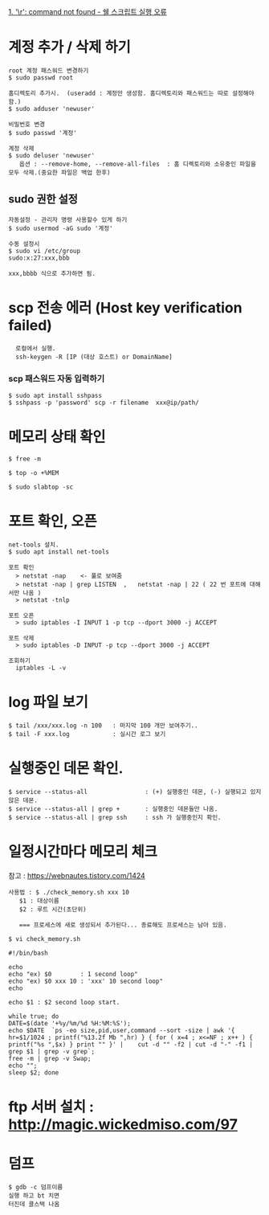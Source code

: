 [1. '\r': command not found - 쉘 스크립트 실행 오류](CarriageReturn_CommandNotFound.md  "'\r': command not found - 쉘 스크립트 실행 오류시 해결법")   

# 계정 추가 / 삭제 하기
```
root 계정 패스워드 변경하기
$ sudo passwd root

홈디렉토리 추가시.  (useradd : 계정만 생성함. 홈디렉토리와 패스워드는 따로 설정해야함.)
$ sudo adduser 'newuser'

비밀번호 변경
$ sudo passwd '계정'

계정 삭제
$ sudo deluser 'newuser'
   옵션 : --remove-home, --remove-all-files  : 홈 디렉토리와 소유중인 파일을 모두 삭제.(중요한 파일은 백업 한후)
```

## sudo 권한 설정
```
자동설정 - 관리자 명령 사용할수 있게 하기
$ sudo usermod -aG sudo '계정'

수동 설정시
$ sudo vi /etc/group
sudo:x:27:xxx,bbb

xxx,bbbb 식으로 추가하면 됨.
```

# scp 전송 에러 (Host key verification failed)
```
  로컬에서 실행.
  ssh-keygen -R [IP (대상 호스트) or DomainName]
```

### scp 패스워드 자동 입력하기
```
$ sudo apt install sshpass
$ sshpass -p 'password' scp -r filename  xxx@ip/path/
```

# 메모리 상태 확인
```
$ free -m

$ top -o +%MEM

$ sudo slabtop -sc
```

# 포트 확인, 오픈
```
net-tools 설치.
$ sudo apt install net-tools

포트 확인
  > netstat -nap    <- 풀로 보여줌
  > netstat -nap | grep LISTEN  ,   netstat -nap | 22 ( 22 번 포트에 대해서만 나옴 )
  > netstat -tnlp
  
포트 오픈
  > sudo iptables -I INPUT 1 -p tcp --dport 3000 -j ACCEPT

포트 삭제
  > sudo iptables -D INPUT -p tcp --dport 3000 -j ACCEPT

조회하기
  iptables -L -v
```

# log 파일 보기
```
$ tail /xxx/xxx.log -n 100   : 마지막 100 개만 보여주기..
$ tail -F xxx.log            : 실시간 로그 보기
```


# 실행중인 데몬 확인.
```
$ service --status-all                : (+) 실행중인 데몬, (-) 실행되고 있지 않은 데몬.
$ service --status-all | grep +       : 실행중인 데몬들만 나옴.
$ service --status-all | grep ssh     : ssh 가 실행중인지 확인.
```


# 일정시간마다 메모리 체크
참고 : https://webnautes.tistory.com/1424   
```
사용법 : $ ./check_memory.sh xxx 10
   $1 : 대상이름
   $2 : 루트 시간(초단위)
   
   === 프로세스에 새로 생성되서 추가된다... 종료해도 프로세스는 남아 있음.
   
$ vi check_memory.sh

#!/bin/bash

echo
echo "ex) $0        : 1 second loop"
echo "ex) $0 xxx 10 : 'xxx' 10 second loop"
echo

echo $1 : $2 second loop start.

while true; do
DATE=$(date '+%y/%m/%d %H:%M:%S');
echo $DATE  `ps -eo size,pid,user,command --sort -size | awk '{ hr=$1/1024 ; printf("%13.2f Mb ",hr) } { for ( x=4 ; x<=NF ; x++ ) { printf("%s ",$x) } print "" }' |    cut -d "" -f2 | cut -d "-" -f1 | grep $1 | grep -v grep`;
free -m | grep -v Swap;
echo "";
sleep $2; done

```


# ftp 서버 설치 : http://magic.wickedmiso.com/97   

# 덤프
```
$ gdb -c 덤프이름
실행 하고 bt 치면
터진데 콜스택 나옴
```
